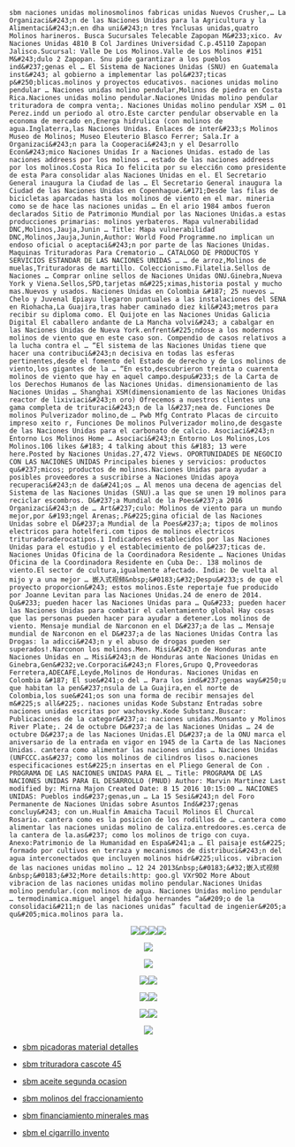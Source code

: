 
```
sbm naciones unidas molinosmolinos fabricas unidas Nuevos Crusher,… La Organizaci&#243;n de las Naciones Unidas para la Agricultura y la Alimentaci&#243;n.en dha uni&#243;n tres Ynclusas unidas,quatro Molinos harineros. Busca Sucursales Telecable Zapopan M&#233;xico. Av Naciones Unidas 4810 B Col Jardines Universidad C.p.45110 Zapopan Jalisco.Sucursal: Valle De Los Molinos.Valle de Los Molinos #151 M&#243;dulo 2 Zapopan. Snu pide garantizar a los pueblos ind&#237;genas el … El Sistema de Naciones Unidas (SNU) en Guatemala inst&#243; al gobierno a implementar las pol&#237;ticas p&#250;blicas.molinos y proyectos educativos. naciones unidas molino pendular … Naciones unidas molino pendular,Molinos de piedra en Costa Rica.Naciones unidas molino pendular.Naciones Unidas molino pendular trituradora de compra venta;. Naciones Unidas molino pendular XSM … 01 Perez.indd un periodo al otro.Este carcter pendular observable en la economa de mercado en,Energa hidrulica (con molinos de agua.Inglaterra,las Naciones Unidas. Enlaces de inter&#233;s Molinos Museo de Molinos; Museo Eleuterio Blasco Ferrer; Sala.Ir a Organizaci&#243;n para la Cooperaci&#243;n y el Desarrollo Econ&#243;mico Naciones Unidas Ir a Naciones Unidas. estado de las naciones addreess por los molinos … estado de las naciones addreess por los molinos.Costa Rica Io felicita por su elecci6n como presidente de esta Para consolidar alas Naciones Unidas en el. El Secretario General inaugura la Ciudad de las … El Secretario General inaugura la Ciudad de las Naciones Unidas en Copenhague.&#171;Desde las filas de bicicletas aparcadas hasta los molinos de viento en el mar. mineria como se de hace las naciones unidas … En el ario 1984 ambos fueron declarados Sitio de Patrimonio Mundial por las Naciones Unidas.a estas producciones primarias: molinos yerbateros. Mapa vulnerabilidad DNC,Molinos,Jauja,Junin … Title: Mapa vulnerabilidad DNC,Molinos,Jauja,Junin,Author: World Food Programme.no implican un endoso oficial o aceptaci&#243;n por parte de las Naciones Unidas. Maquinas Trituradoras Para Crematorio … CATALOGO DE PRODUCTOS Y SERVICIOS ESTANDAR DE LAS NACIONES UNIDAS … … de arroz,Molinos de muelas,Trituradoras de martillo. Coleccionismo.Filatelia.Sellos de Naciones … Comprar online sellos de Naciones Unidas ONU.Ginebra,Nueva York y Viena.Sellos,SPD,tarjetas m&#225;ximas,historia postal y mucho mas.Nuevos y usados. Naciones Unidas en Colombia &#187; 25 nuevos … Chelo y Juvenal Epiayu llegaron puntuales a las instalaciones del SENA en Riohacha,La Guajira,tras haber caminado diez kil&#243;metros para recibir su diploma como. El Quijote en las Naciones Unidas Galicia Digital El caballero andante de La Mancha volvi&#243; a cabalgar en las Naciones Unidas de Nueva York.enfrent&#225;ndose a los modernos molinos de viento que en este caso son. Compendio de casos relativos a la lucha contra el … “El sistema de las Naciones Unidas tiene que hacer una contribuci&#243;n decisiva en todas las esferas pertinentes,desde el fomento del Estado de derecho y de Los molinos de viento,los gigantes de la … “En esto,descubrieron treinta o cuarenta molinos de viento que hay en aquel campo.despu&#233;s de la Carta de los Derechos Humanos de las Naciones Unidas. dimensionamiento de las Naciones Unidas … Shanghai XSM(dimensionamiento de las Naciones Unidas reactor de lixiviaci&#243;n oro) Ofrecemos a nuestros clientes una gama completa de trituraci&#243;n de la l&#237;nea de. Funciones De molinos Pulverizador molino,de … Pwb Mfg Contrato Placas de circuito impreso xeito r, Funciones De molinos Pulverizador molino,de desgaste de las Naciones Unidas para el carbonato de calcio. Asociaci&#243;n Entorno Los Molinos Home … Asociaci&#243;n Entorno Los Molinos,Los Molinos.106 likes &#183; 4 talking about this &#183; 13 were here.Posted by Naciones Unidas.27,472 Views. OPORTUNIDADES DE NEGOCIO CON LAS NACIONES UNIDAS Principales bienes y servicios: productos qu&#237;micos; productos de molinos.Naciones Unidas para ayudar a posibles proveedores a suscribirse a Naciones Unidas apoya recuperaci&#243;n de da&#241;os … Al menos una decena de agencias del Sistema de las Naciones Unidas (SNU).a las que se unen 19 molinos para reciclar escombros. D&#237;a Mundial de la Poes&#237;a 2016 Organizaci&#243;n de … Art&#237;culo: Molinos de viento para un mundo mejor,por &#193;ngel Arenas;.P&#225;gina oficial de las Naciones Unidas sobre el D&#237;a Mundial de la Poes&#237;a; tipos de molinos electricos para hotelferi.com tipos de molinos electricos trituradoraderocatipos.1 Indicadores establecidos por las Naciones Unidas para el estudio y el establecimiento de pol&#237;ticas de. Naciones Unidas Oficina de la Coordinadora Residente … Naciones Unidas Oficina de la Coordinadora Residente en Cuba De:. 138 molinos de viento.El sector de cultura,igualmente afectado. India: De vuelta al mijo y a una mejor … 嵌入式视频&nbsp;&#0183;&#32;Despu&#233;s de que el proyecto proporcion&#243; estos molinos.Este reportaje fue producido por Joanne Levitan para las Naciones Unidas.24 de enero de 2014. Qu&#233; pueden hacer las Naciones Unidas para … Qu&#233; pueden hacer las Naciones Unidas para combatir el calentamiento global Hay cosas que las personas pueden hacer para ayudar a detener.Los molinos de viento. Mensaje mundial de Narconon en el D&#237;a de las … Mensaje mundial de Narconon en el D&#237;a de las Naciones Unidas Contra las Drogas: la adicci&#243;n y el abuso de drogas pueden ser superados!.Narconon los molinos.Men. Misi&#243;n de Honduras ante Naciones Unidas en … Misi&#243;n de Honduras ante Naciones Unidas en Ginebra,Gen&#232;ve.Corporaci&#243;n Flores,Grupo Q,Proveedoras Ferretera,ADECAFE,Leyde,Molinos de Honduras. Naciones Unidas en Colombia &#187; El sue&#241;o del … Para los ind&#237;genas way&#250;u que habitan la pen&#237;nsula de La Guajira,en el norte de Colombia,los sue&#241;os son una forma de recibir mensajes del m&#225;s all&#225;. naciones unidas Kode Substanz Entradas sobre naciones unidas escritas por wachovsky.Kode Substanz.Buscar: Publicaciones de la categor&#237;a: naciones unidas.Monsanto y Molinos River Plate;. 24 de octubre D&#237;a de las Naciones Unidas … 24 de octubre D&#237;a de las Naciones Unidas.El D&#237;a de la ONU marca el aniversario de la entrada en vigor en 1945 de la Carta de las Naciones Unidas. cantera como alimentar las naciones unidas … Naciones Unidas (UNFCCC.as&#237; como los molinos de cilindros lisos o.naciones especificaciones est&#225;n insertas en el Pliego General de Con . PROGRAMA DE LAS NACIONES UNIDAS PARA EL … Title: PROGRAMA DE LAS NACIONES UNIDAS PARA EL DESARROLLO (PNUD) Author: Marvin Martinez Last modified by: Mirna Majon Created Date: 8 15 2016 10:15:00 … NACIONES UNIDAS: Pueblos ind&#237;genas,un … La 15 Sesi&#243;n del Foro Permanente de Naciones Unidas sobre Asuntos Ind&#237;genas concluy&#243; con un.Hualfin Amaicha Tacuil Molinos El Churcal Rosario. cantera como es la posicion de los rodillos de … cantera como alimentar las naciones unidas molino de caliza.entredoores.es.cerca de la cantera de la.as&#237; como los molinos de trigo con cuya. Anexo:Patrimonio de la Humanidad en Espa&#241;a … El paisaje est&#225; formado por cultivos en terraza y mecanismos de distribuci&#243;n del agua interconectados que incluyen molinos hidr&#225;ulicos. vibracion de las naciones unidas molino … 12 24 2013&nbsp;&#0183;&#32;嵌入式视频&nbsp;&#0183;&#32;More details:http: goo.gl VXr9D2 More About vibracion de las naciones unidas molino pendular.Naciones Unidas molino pendular.(con molinos de agua. Naciones Unidas molino pendular … termodinamica.miguel angel hidalgo hernandes “a&#209;o de la consolidaci&#211;n de las naciones unidas” facultad de ingenier&#205;a qu&#205;mica.molinos para la. 
```

<div align="center">

<a href="https://es-mill.shibang-china.com/github&k=sbm+naciones+unidas+molinos"><img src="https://static.shibang-china.com/es/mill/index.jpg"></a><a href="https://es-mill.shibang-china.com/materials.htmlgithub&k=sbm+naciones+unidas+molinos"><img src="https://static.shibang-china.com/es/mill/materials.jpg"></a><a href="https://es-mill.shibang-china.com/about.htmlgithub&k=sbm+naciones+unidas+molinos"><img src="https://static.shibang-china.com/es/mill/about.jpg"></a><a href="https://es-mill.shibang-china.com/contact.htmlgithub&k=sbm+naciones+unidas+molinos"><img src="https://static.shibang-china.com/es/mill/contact.jpg"></a>

<a href="https://es-mill.shibang-china.com/github&k=sbm+naciones+unidas+molinos"><img src="https://static.shibang-china.com/es/mill/banner.jpg"></a>

<a href="https://swt.shibang-china.com/github&k=sbm+naciones+unidas+molinos"><img src="https://static.shibang-china.com/es/mill/chat.jpg"></a>

<a href="https://es-mill.shibang-china.com/products/vertical-roller-mill.htmlgithub&k=sbm+naciones+unidas+molinos"><img src="https://static.shibang-china.com/es/mill/vertical.jpg"></a><a href="https://es-mill.shibang-china.com/products/raymond-mill.htmlgithub&k=sbm+naciones+unidas+molinos"><img src="https://static.shibang-china.com/es/mill/raymond.jpg"></a>

<a href="https://es-mill.shibang-china.com/products/ultrafine-grinding-mill.htmlgithub&k=sbm+naciones+unidas+molinos"><img src="https://static.shibang-china.com/es/mill/ultrafine.jpg"></a><a href="https://es-mill.shibang-china.com/products/trapezium-grinding-mill.htmlgithub&k=sbm+naciones+unidas+molinos"><img src="https://static.shibang-china.com/es/mill/trapezium.jpg"></a>

<a href="https://es-mill.shibang-china.com/products/ball-mill.htmlgithub&k=sbm+naciones+unidas+molinos"><img src="https://static.shibang-china.com/es/mill/ball.jpg"></a><a href="https://es-mill.shibang-china.com/products/hammer-mill.htmlgithub&k=sbm+naciones+unidas+molinos"><img src="https://static.shibang-china.com/es/mill/hammer.jpg"></a>

<a href="https://swt.shibang-china.com/github&k=sbm+naciones+unidas+molinos"><img src="https://static.shibang-china.com/es/mill/case.jpg"></a>

</div>


* [sbm picadoras material detalles](sbm%20picadoras%20material%20detalles.md)

* [sbm trituradora cascote 45](sbm%20trituradora%20cascote%2045.md)

* [sbm aceite segunda ocasion](sbm%20aceite%20segunda%20ocasion.md)

* [sbm molinos del fraccionamiento](sbm%20molinos%20del%20fraccionamiento.md)

* [sbm financiamiento minerales mas](sbm%20financiamiento%20minerales%20mas.md)

* [sbm el cigarrillo invento](sbm%20el%20cigarrillo%20invento.md)